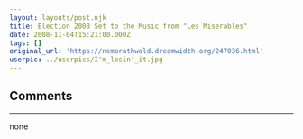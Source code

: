 ```yaml
---
layout: layouts/post.njk
title: Election 2008 Set to the Music from "Les Miserables"
date: 2008-11-04T15:21:00.000Z
tags: []
original_url: 'https://nemorathwald.dreamwidth.org/247036.html'
userpic: ../userpics/I'm_losin'_it.jpg
---
```



## Comments

---

none

